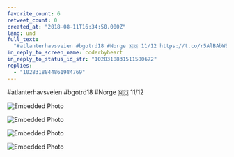 ```yaml
---
favorite_count: 6
retweet_count: 0
created_at: "2018-08-11T16:34:50.000Z"
lang: und
full_text:
  "#atlanterhavsveien #bgotrd18 #Norge 🇳🇴 11/12 https://t.co/r5AlBAbWEI"
in_reply_to_screen_name: coderbyheart
in_reply_to_status_id_str: "1028318831511580672"
replies:
  - "1028318844861984769"
---
```


#atlanterhavsveien #bgotrd18 #Norge 🇳🇴 11/12

<div class="gallery gallery-4">

![Embedded Photo](https://twitter-media-coderbyheart.s3.eu-north-1.amazonaws.com/1028318837354254338-DkVQ-1oX4AAc-Yj.jpg)

![Embedded Photo](https://twitter-media-coderbyheart.s3.eu-north-1.amazonaws.com/1028318837354254338-DkVRRpZX0AEpdya.jpg)

![Embedded Photo](https://twitter-media-coderbyheart.s3.eu-north-1.amazonaws.com/1028318837354254338-DkVRSegWsAAo329.jpg)

![Embedded Photo](https://twitter-media-coderbyheart.s3.eu-north-1.amazonaws.com/1028318837354254338-DkVRTbJWwAEAIMJ.jpg)

</div>
